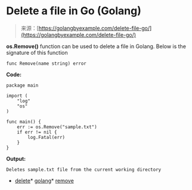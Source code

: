 <!--yml
category: 未分类
date: 2024-10-13 06:10:13
-->

# Delete a file in Go (Golang)

> 来源：[https://golangbyexample.com/delete-file-go/](https://golangbyexample.com/delete-file-go/)

**os.Remove()** function can be used to delete a file in Golang. Below is the signature of this function

```
func Remove(name string) error
```

**Code:**

```
package main

import (
    "log"
    "os"
)

func main() {
    err := os.Remove("sample.txt")
    if err != nil {
        log.Fatal(err)
    }
}
```

**Output:**

```
Deletes sample.txt file from the current working directory
```

*   [delete](https://golangbyexample.com/tag/delete/)*   [golang](https://golangbyexample.com/tag/golang/)*   [remove](https://golangbyexample.com/tag/remove/)